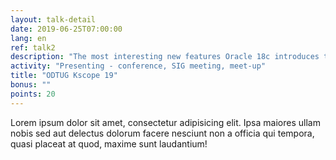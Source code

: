 ```yaml
---
layout: talk-detail
date: 2019-06-25T07:00:00
lang: en
ref: talk2
description: "The most interesting new features Oracle 18c introduces to developers are Polymorphic Table Functions and Qualified Expressions. Polymorphic Table Functions finally allow the developer to define the structure of the returned records at runtime."
activity: "Presenting - conference, SIG meeting, meet-up"
title: "ODTUG Kscope 19"
bonus: ""
points: 20
---
```

Lorem ipsum dolor sit amet, consectetur adipisicing elit. Ipsa maiores ullam nobis sed aut delectus dolorum facere nesciunt non a officia qui tempora, quasi placeat at quod, maxime sunt laudantium!